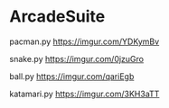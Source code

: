 # ArcadeSuite

pacman.py
https://imgur.com/YDKymBv

snake.py
https://imgur.com/0jzuGro

ball.py
https://imgur.com/qariEgb

katamari.py
https://imgur.com/3KH3aTT
